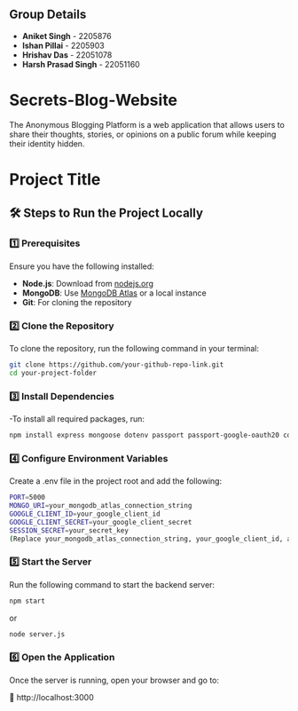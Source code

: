 ## Group Details
- **Aniket Singh** - 2205876
- **Ishan Pillai** - 2205903
- **Hrishav Das** - 22051078
- **Harsh Prasad Singh** - 22051160

# Secrets-Blog-Website
The Anonymous Blogging Platform is a web application that allows users to share  their thoughts, stories, or opinions on a public forum while keeping their identity hidden.

# Project Title

## 🛠️ Steps to Run the Project Locally

### 1️⃣ Prerequisites  
Ensure you have the following installed:  
- **Node.js**: Download from [nodejs.org](https://nodejs.org/)  
- **MongoDB**: Use [MongoDB Atlas](https://www.mongodb.com/) or a local instance  
- **Git**: For cloning the repository  

### 2️⃣ Clone the Repository  
To clone the repository, run the following command in your terminal:

```bash
git clone https://github.com/your-github-repo-link.git
cd your-project-folder
```
### 3️⃣ Install Dependencies
-To install all required packages, run:

```bash
npm install express mongoose dotenv passport passport-google-oauth20 cookie-session ejs
```

### 4️⃣ Configure Environment Variables
Create a .env file in the project root and add the following:

```bash
PORT=5000
MONGO_URI=your_mongodb_atlas_connection_string
GOOGLE_CLIENT_ID=your_google_client_id
GOOGLE_CLIENT_SECRET=your_google_client_secret
SESSION_SECRET=your_secret_key
(Replace your_mongodb_atlas_connection_string, your_google_client_id, and your_google_client_secret with your actual credentials.)
```

### 5️⃣ Start the Server
Run the following command to start the backend server:

```bash
npm start
```
or
```bash
node server.js
```
### 6️⃣ Open the Application
Once the server is running, open your browser and go to:

🔗 http://localhost:3000
